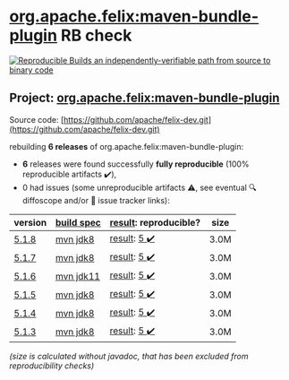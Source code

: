 [org.apache.felix:maven-bundle-plugin](https://central.sonatype.com/artifact/org.apache.felix/maven-bundle-plugin/versions) RB check
=======

[![Reproducible Builds](https://reproducible-builds.org/images/logos/rb.svg) an independently-verifiable path from source to binary code](https://reproducible-builds.org/)

## Project: [org.apache.felix:maven-bundle-plugin](https://central.sonatype.com/artifact/org.apache.felix/maven-bundle-plugin/versions)

Source code: [https://github.com/apache/felix-dev.git](https://github.com/apache/felix-dev.git)

rebuilding **6 releases** of org.apache.felix:maven-bundle-plugin:
- **6** releases were found successfully **fully reproducible** (100% reproducible artifacts :heavy_check_mark:),
- 0 had issues (some unreproducible artifacts :warning:, see eventual :mag: diffoscope and/or :memo: issue tracker links):

| version | [build spec](/BUILDSPEC.md) | [result](https://reproducible-builds.org/docs/jvm/): reproducible? | size |
| -- | --------- | ------ | -- |
| [5.1.8](https://search.maven.org/artifact/org.apache.felix/maven-bundle-plugin/5.1.8/pom) | [mvn jdk8](maven-bundle-plugin-5.1.8.buildspec) | [result](maven-bundle-plugin-5.1.8.buildinfo): [5 :heavy_check_mark: ](maven-bundle-plugin-5.1.8.buildcompare) | 3.0M |
| [5.1.7](https://search.maven.org/artifact/org.apache.felix/maven-bundle-plugin/5.1.7/pom) | [mvn jdk8](maven-bundle-plugin-5.1.7.buildspec) | [result](maven-bundle-plugin-5.1.7.buildinfo): [5 :heavy_check_mark: ](maven-bundle-plugin-5.1.7.buildcompare) | 3.0M |
| [5.1.6](https://search.maven.org/artifact/org.apache.felix/maven-bundle-plugin/5.1.6/pom) | [mvn jdk11](maven-bundle-plugin-5.1.6.buildspec) | [result](maven-bundle-plugin-5.1.6.buildinfo): [5 :heavy_check_mark: ](maven-bundle-plugin-5.1.6.buildcompare) | 3.0M |
| [5.1.5](https://search.maven.org/artifact/org.apache.felix/maven-bundle-plugin/5.1.5/pom) | [mvn jdk8](maven-bundle-plugin-5.1.5.buildspec) | [result](maven-bundle-plugin-5.1.5.buildinfo): [5 :heavy_check_mark: ](maven-bundle-plugin-5.1.5.buildcompare) | 3.0M |
| [5.1.4](https://search.maven.org/artifact/org.apache.felix/maven-bundle-plugin/5.1.4/pom) | [mvn jdk8](maven-bundle-plugin-5.1.4.buildspec) | [result](maven-bundle-plugin-5.1.4.buildinfo): [5 :heavy_check_mark: ](maven-bundle-plugin-5.1.4.buildcompare) | 3.0M |
| [5.1.3](https://search.maven.org/artifact/org.apache.felix/maven-bundle-plugin/5.1.3/pom) | [mvn jdk8](maven-bundle-plugin-5.1.3.buildspec) | [result](maven-bundle-plugin-5.1.3.buildinfo): [5 :heavy_check_mark: ](maven-bundle-plugin-5.1.3.buildcompare) | 3.0M |

<i>(size is calculated without javadoc, that has been excluded from reproducibility checks)</i>
